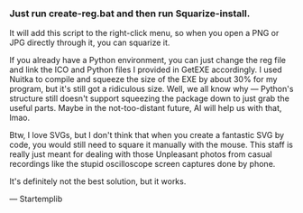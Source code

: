 ### Just run create-reg.bat and then run Squarize-install.

It will add this script to the right-click menu, so when you open a PNG or JPG directly through it, you can squarize it.

If you already have a Python environment, you can just change the reg file and link the ICO and Python files I provided in GetEXE accordingly. 
I used Nuitka to compile and squeeze the size of the EXE by about 30% for my program, but it's still got a ridiculous size. 
Well, we all know why — Python's structure still doesn't support squeezing the package down to just grab the useful parts. 
Maybe in the not-too-distant future, AI will help us with that, lmao.

Btw, I love SVGs, but I don't think that when you create a fantastic SVG by code, you would still need to square it manually with the mouse.
This staff is really just meant for dealing with those Unpleasant photos from casual recordings like the stupid oscilloscope screen captures done by phone.

It's definitely not the best solution, but it works.

— Startemplib